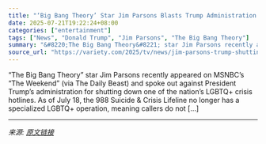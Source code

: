 ```yaml
---
title: "‘Big Bang Theory’ Star Jim Parsons Blasts Trump Administration for Shutting Down LGBTQ+ Crisis Hotline: ‘It’s Quite Literally Criminal… It Is Only Hurtful’"
date: 2025-07-21T19:22:24+08:00
categories: ["entertainment"]
tags: ["News", "Donald Trump", "Jim Parsons", "The Big Bang Theory"]
summary: "&#8220;The Big Bang Theory&#8221; star Jim Parsons recently appeared on MSNBC’s &#8220;The Weekend&#8221; (via The Daily Beast) and spoke out against President Trump&#8217;s administration for shuttin"
source_url: "https://variety.com/2025/tv/news/jim-parsons-trump-shutting-down-lgbtq-crisis-hotline-1236465852/"
---
```


&#8220;The Big Bang Theory&#8221; star Jim Parsons recently appeared on MSNBC’s &#8220;The Weekend&#8221; (via The Daily Beast) and spoke out against President Trump&#8217;s administration for shutting down one of the nation&#8217;s LGBTQ+ crisis hotlines. As of July 18, the 988 Suicide &#38; Crisis Lifeline no longer has a specialized LGBTQ+ operation, meaning callers do not [&#8230;]

---

*来源: [原文链接](https://variety.com/2025/tv/news/jim-parsons-trump-shutting-down-lgbtq-crisis-hotline-1236465852/)*
